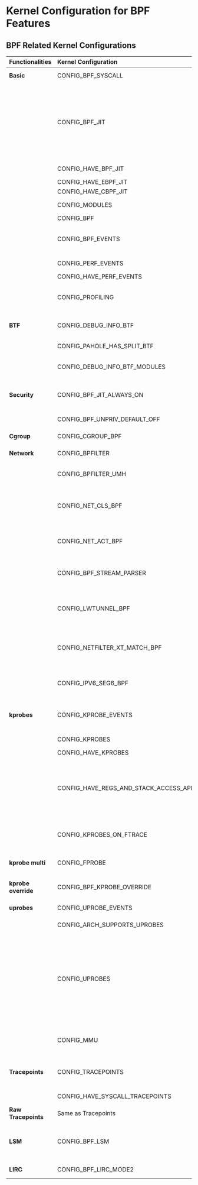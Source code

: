 # Kernel Configuration for BPF Features

## BPF Related Kernel Configurations

| Functionalities | Kernel Configuration | Description |
|:----------------|:---------------------|:------------|
| **Basic** | CONFIG_BPF_SYSCALL | Enable the bpf() system call |
|  | CONFIG_BPF_JIT | BPF programs are normally handled by a BPF interpreter. This option allows the kernel to generate native code when a program is loaded into the kernel. This will significantly speed-up processing of BPF programs |
|  | CONFIG_HAVE_BPF_JIT | Enable BPF Just In Time compiler |
|  | CONFIG_HAVE_EBPF_JIT | Extended BPF JIT (eBPF) |
|  | CONFIG_HAVE_CBPF_JIT | Classic BPF JIT (cBPF) |
|  | CONFIG_MODULES | Enable to build loadable kernel modules |
|  | CONFIG_BPF | BPF VM interpreter |
|  | CONFIG_BPF_EVENTS | Allow the user to attach BPF programs to kprobe, uprobe, and tracepoint events |
|  | CONFIG_PERF_EVENTS | Kernel performance events and counters |
|  | CONFIG_HAVE_PERF_EVENTS | Enable perf events |
|  | CONFIG_PROFILING | Enable the extended profiling support mechanisms used by profilers |
| **BTF** | CONFIG_DEBUG_INFO_BTF | Generate deduplicated BTF type information from DWARF debug info |
| | CONFIG_PAHOLE_HAS_SPLIT_BTF | Generate BTF for each selected kernel module |
| | CONFIG_DEBUG_INFO_BTF_MODULES | Generate compact split BTF type information for kernel modules |
| **Security** | CONFIG_BPF_JIT_ALWAYS_ON | Enable BPF JIT and removes BPF interpreter to avoid speculative execution |
| | CONFIG_BPF_UNPRIV_DEFAULT_OFF | Disable unprivileged BPF by default by setting |
| **Cgroup** | CONFIG_CGROUP_BPF | Support for BPF programs attached to cgroups |
| **Network** | CONFIG_BPFILTER | BPF based packet filtering framework (BPFILTER) |
| | CONFIG_BPFILTER_UMH | This builds bpfilter kernel module with embedded user mode helper |
| | CONFIG_NET_CLS_BPF | BPF-based classifier - to classify packets based on programmable BPF (JIT'ed) filters as an alternative to ematches |
| | CONFIG_NET_ACT_BPF | Execute BPF code on packets. The BPF code will decide if the packet should be dropped or not |
| | CONFIG_BPF_STREAM_PARSER | Enable this to allow a TCP stream parser to be used with BPF_MAP_TYPE_SOCKMAP |
| | CONFIG_LWTUNNEL_BPF | Allow to run BPF programs as a nexthop action following a route lookup for incoming and outgoing packets |
| | CONFIG_NETFILTER_XT_MATCH_BPF | BPF matching applies a linux socket filter to each packet and accepts those for which the filter returns non-zero |
| | CONFIG_IPV6_SEG6_BPF | To support  BPF seg6local hook. bpf: Add IPv6 Segment Routing helpersy. [Reference](https://github.com/torvalds/linux/commit/fe94cc290f535709d3c5ebd1e472dfd0aec7ee7) |
| **kprobes** | CONFIG_KPROBE_EVENTS | This allows the user to add tracing events (similar to tracepoints) on the fly via the ftrace interface |
|  | CONFIG_KPROBES | Enable kprobes-based dynamic events |
|  | CONFIG_HAVE_KPROBES | Check if krpobes enabled |
|  | CONFIG_HAVE_REGS_AND_STACK_ACCESS_API | This symbol should be selected by an architecture if it supports the API needed to access registers and stack entries from pt_regs. For example the kprobes-based event tracer needs this API. |
|  | CONFIG_KPROBES_ON_FTRACE | Have kprobes on function tracer if arch supports full passing of pt_regs to function tracing |
| **kprobe multi** | CONFIG_FPROBE | Enable fprobe to attach the probe on multiple functions at once |
| **kprobe override** | CONFIG_BPF_KPROBE_OVERRIDE | Enable BPF programs to override a kprobed function |
| **uprobes** | CONFIG_UPROBE_EVENTS | Enable uprobes-based dynamic events |
|  | CONFIG_ARCH_SUPPORTS_UPROBES | Arch specific uprobes support |
|  | CONFIG_UPROBES | Uprobes is the user-space counterpart to kprobes: they enable instrumentation applications (such as 'perf probe') to establish unintrusive probes in user-space binaries and libraries, by executing handler functions when the probes are hit by user-space applications. |
|  | CONFIG_MMU | MMU-based virtualised addressing space support by paged memory management |
| **Tracepoints** | CONFIG_TRACEPOINTS | Enable inserting tracepoints in the kernel and connect to proble functions |
|  | CONFIG_HAVE_SYSCALL_TRACEPOINTS | Enable syscall enter/exit tracing |
| **Raw Tracepoints** | Same as Tracepoints | |
| **LSM** | CONFIG_BPF_LSM | Enable instrumentation of the security hooks with BPF programs for implementing dynamic MAC and Audit Policies |
| **LIRC** | CONFIG_BPF_LIRC_MODE2 | Allow attaching BPF programs to a lirc device |

